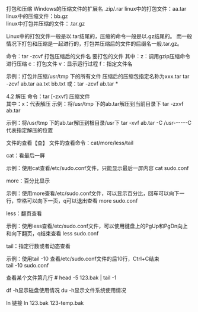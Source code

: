 打包和压缩
Windows的压缩文件的扩展名  .zip/.rar
linux中的打包文件：aa.tar      
linux中的压缩文件：bb.gz    
linux中打包并压缩的文件：.tar.gz

Linux中的打包文件一般是以.tar结尾的，压缩的命令一般是以.gz结尾的。
而一般情况下打包和压缩是一起进行的，打包并压缩后的文件的后缀名一般.tar.gz。

命令：tar -zcvf 打包压缩后的文件名 要打包的文件
其中：z：调用gzip压缩命令进行压缩
  c：打包文件
  v：显示运行过程
  f：指定文件名
  
示例：打包并压缩/usr/tmp 下的所有文件 压缩后的压缩包指定名称为xxx.tar
tar -zcvf ab.tar aa.txt bb.txt 
或：tar -zcvf ab.tar  *

4.2 解压
命令：tar [-zxvf] 压缩文件    
其中：x：代表解压
示例：将/usr/tmp 下的ab.tar解压到当前目录下
tar -zxvf ab.tar

示例：将/usr/tmp 下的ab.tar解压到根目录/usr下
tar -xvf ab.tar -C /usr------C代表指定解压的位置

文件的查看【查】
文件的查看命令：cat/more/less/tail

cat：看最后一屏

示例：使用cat查看/etc/sudo.conf文件，只能显示最后一屏内容
cat sudo.conf

more：百分比显示

示例：使用more查看/etc/sudo.conf文件，可以显示百分比，回车可以向下一行，空格可以向下一页，q可以退出查看
more sudo.conf

less：翻页查看

示例：使用less查看/etc/sudo.conf文件，可以使用键盘上的PgUp和PgDn向上    和向下翻页，q结束查看
less sudo.conf

tail：指定行数或者动态查看

示例：使用tail -10 查看/etc/sudo.conf文件的后10行，Ctrl+C结束  
tail -10 sudo.conf

查看某个文件第几行 # head -5 123.bak | tail -1

df -h显示磁盘使用情况
du -h显示文件系统使用情况

ln 链接 ln 123.bak 123-temp.bak
